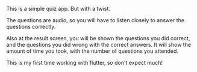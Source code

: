 This is a simple quiz app.
  But with a twist.

The questions are audio, so you will have to listen closely to answer the questions correctly.

Also at the result screen, you will be shown the questions you did correct, and the questions you did wrong with the correct answers.
  It will show the amount of time you took, with the number of questions you attended.

This is my first time working with flutter, so don't expect much!
